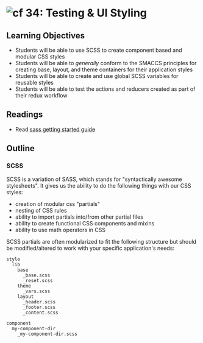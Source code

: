 ![cf](http://i.imgur.com/7v5ASc8.png) 34: Testing & UI Styling
===

## Learning Objectives
* Students will be able to use SCSS to create component based and modular CSS styles
* Students will be able to *generally* conform to the SMACCS principles for creating base, layout, and theme containers for their application styles
* Students will be able to create and use global SCSS variables for reusable styles
* Students will be able to test the actions and reducers created as part of their redux workflow

## Readings
* Read [sass getting started guide](http://sass-lang.com/guide)

## Outline

### SCSS

SCSS is a variation of SASS, which stands for "syntactically awesome stylesheets". It gives us the ability to do the following things with our CSS styles:
  * creation of modular css "partials"
  * nesting of CSS rules
  * ability to import partials into/from other partial files
  * ability to create functional CSS components and mixins
  * ability to use math operators in CSS

SCSS partials are often modularized to fit the following structure but should be modified/altered to work with your specific application's needs:

```
style
  lib
    base
      _base.scss
      _reset.scss
    theme
      _vars.scss
    layout
      _header.scss
      _footer.scss
      _content.scss

component
  my-component-dir
    _my-component-dir.scss
```
